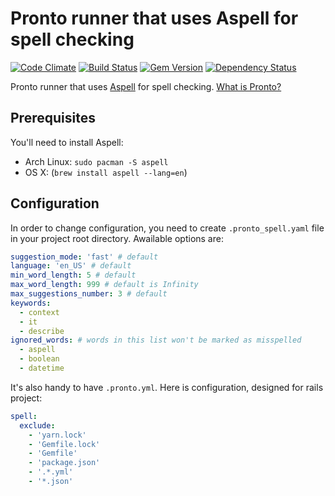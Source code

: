 # Pronto runner that uses Aspell for spell checking

[![Code Climate](https://codeclimate.com/github/prontolabs/pronto-spell.png)](https://codeclimate.com/github/prontolabs/pronto-spell)
[![Build Status](https://travis-ci.org/prontolabs/pronto-spell.png)](https://travis-ci.org/prontolabs/pronto-spell)
[![Gem Version](https://badge.fury.io/rb/pronto-spell.png)](http://badge.fury.io/rb/pronto-spell)
[![Dependency Status](https://gemnasium.com/prontolabs/pronto-spell.png)](https://gemnasium.com/prontolabs/pronto-spell)

Pronto runner that uses [Aspell](https://github.com/YorickPeterse/ffi-aspell) for spell checking. [What is Pronto?](https://github.com/prontolabs/pronto)

## Prerequisites

You'll need to install Aspell:

* Arch Linux: `sudo pacman -S aspell`
* OS X: (`brew install aspell --lang=en`)

## Configuration

In order to change configuration, you need to create `.pronto_spell.yaml` file in your project root directory. Awailable options are:

```YAML
suggestion_mode: 'fast' # default
language: 'en_US' # default
min_word_length: 5 # default
max_word_length: 999 # default is Infinity
max_suggestions_number: 3 # default
keywords:
  - context
  - it
  - describe
ignored_words: # words in this list won't be marked as misspelled
  - aspell
  - boolean
  - datetime
```

It's also handy to have `.pronto.yml`. Here is configuration, designed for rails project:
```YAML
spell:
  exclude:
    - 'yarn.lock'
    - 'Gemfile.lock'
    - 'Gemfile'
    - 'package.json'
    - '.*.yml'
    - '*.json'
```
